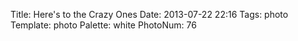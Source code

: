Title: Here's to the Crazy Ones
Date: 2013-07-22 22:16
Tags: photo
Template: photo
Palette: white
PhotoNum: 76
